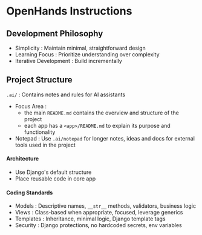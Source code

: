 # OpenHands Instructions

## Development Philosophy
- Simplicity : Maintain minimal, straightforward design
- Learning Focus : Prioritize understanding over complexity
- Iterative Development : Build incrementally

## Project Structure
`.ai/` : Contains notes and rules for AI assistants
- Focus Area :
  - the main `README.md` contains the overview and structure of the project
  - each app has a `<app>/README.md` to explain its purpose and functionality
- Notepad : Use `.ai/notepad` for longer notes, ideas and docs for external tools used in the project

#### Architecture
- Use Django's default structure
- Place reusable code in core app

#### Coding Standards
- Models : Descriptive names, `__str__` methods, validators, business logic
- Views : Class-based when appropriate, focused, leverage generics
- Templates : Inheritance, minimal logic, Django template tags
- Security : Django protections, no hardcoded secrets, env variables
